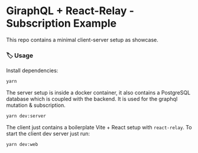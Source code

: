 # GiraphQL + React-Relay - Subscription Example

This repo contains a minimal client-server setup as showcase.

### 🏷️ Usage

Install dependencies:

```bash
yarn
```

The server setup is inside a docker container, it also contains a PostgreSQL database which is coupled with the backend. It is used for the graphql mutation & subscription.

```bash
yarn dev:server
```

The client just contains a boilerplate Vite + React setup with `react-relay`. To start the client dev server just run:

```bash
yarn dev:web
```
